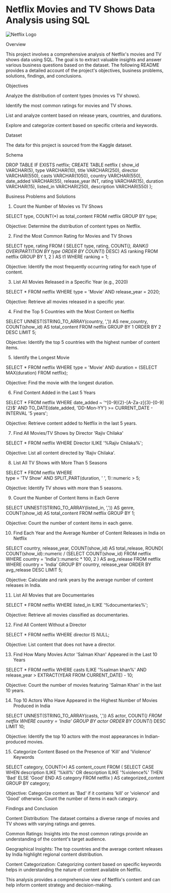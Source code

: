 # Netflix Movies and TV Shows Data Analysis using SQL

![Netflix Logo](https://upload.wikimedia.org/wikipedia/commons/0/08/Netflix_2015_logo.svg)



 Overview

This project involves a comprehensive analysis of Netflix's movies and TV shows data using SQL. The goal is to extract valuable insights and answer various business questions based on the dataset. The following README provides a detailed account of the project's objectives, business problems, solutions, findings, and conclusions.

 Objectives

Analyze the distribution of content types (movies vs TV shows).

Identify the most common ratings for movies and TV shows.

List and analyze content based on release years, countries, and durations.

Explore and categorize content based on specific criteria and keywords.

 Dataset

The data for this project is sourced from the Kaggle dataset.


 Schema

DROP TABLE IF EXISTS netflix;
CREATE TABLE netflix
(
    show_id      VARCHAR(5),
    type         VARCHAR(10),
    title        VARCHAR(250),
    director     VARCHAR(550),
    casts        VARCHAR(1050),
    country      VARCHAR(550),
    date_added   VARCHAR(55),
    release_year INT,
    rating       VARCHAR(15),
    duration     VARCHAR(15),
    listed_in    VARCHAR(250),
    description  VARCHAR(550)
);

 Business Problems and Solutions

1. Count the Number of Movies vs TV Shows

SELECT
type,
COUNT(*) as total_content
FROM netflix
GROUP BY type;

Objective: Determine the distribution of content types on Netflix.

2. Find the Most Common Rating for Movies and TV Shows

SELECT
  type,
  rating
FROM (
  SELECT
    type,
    rating,
    COUNT(*),
    RANK() OVER(PARTITION BY type ORDER BY COUNT(*) DESC) AS ranking
  FROM netflix
  GROUP BY 1, 2
) AS t1
WHERE ranking = 1;

Objective: Identify the most frequently occurring rating for each type of content.

3. List All Movies Released in a Specific Year (e.g., 2020)

SELECT * FROM netflix
WHERE
  type = 'Movie'
  AND release_year = 2020;

Objective: Retrieve all movies released in a specific year.

4. Find the Top 5 Countries with the Most Content on Netflix

SELECT
  UNNEST(STRING_TO_ARRAY(country, ',')) AS new_country,
  COUNT(show_id) AS total_content
FROM netflix
GROUP BY 1
ORDER BY 2 DESC
LIMIT 5;

Objective: Identify the top 5 countries with the highest number of content items.

5. Identify the Longest Movie

SELECT * FROM netflix
WHERE
  type = 'Movie'
  AND duration = (SELECT MAX(duration) FROM netflix);

Objective: Find the movie with the longest duration.

6. Find Content Added in the Last 5 Years

SELECT *
FROM netflix
WHERE
  date_added ~ '^[0-9]{2}-[A-Za-z]{3}-[0-9]{2}$'
  AND TO_DATE(date_added, 'DD-Mon-YY') >= CURRENT_DATE - INTERVAL '5 years';

Objective: Retrieve content added to Netflix in the last 5 years.

7. Find All Movies/TV Shows by Director 'Rajiv Chilaka'

SELECT * FROM netflix
WHERE Director ILIKE '%Rajiv Chilaka%';

Objective: List all content directed by 'Rajiv Chilaka'.

8. List All TV Shows with More Than 5 Seasons

SELECT * FROM netflix
WHERE  
  type = 'TV Show'
  AND SPLIT_PART(duration, ' ', 1)::numeric > 5;

Objective: Identify TV shows with more than 5 seasons.

9. Count the Number of Content Items in Each Genre

SELECT
  UNNEST(STRING_TO_ARRAY(listed_in, ',')) AS genre,
  COUNT(show_id) AS total_content
FROM netflix
GROUP BY 1;

Objective: Count the number of content items in each genre.

10. Find Each Year and the Average Number of Content Releases in India on Netflix

SELECT
  country,
  release_year,
  COUNT(show_id) AS total_release,
  ROUND(
    COUNT(show_id)::numeric /
    (SELECT COUNT(show_id) FROM netflix WHERE country = 'India')::numeric * 100, 2
  ) AS avg_release
FROM netflix
WHERE country = 'India'
GROUP BY country, release_year
ORDER BY avg_release DESC
LIMIT 5;

Objective: Calculate and rank years by the average number of content releases in India.

11. List All Movies that are Documentaries

SELECT * FROM netflix
WHERE listed_in ILIKE '%documentaries%';

Objective: Retrieve all movies classified as documentaries.

12. Find All Content Without a Director

SELECT * FROM netflix
WHERE director IS NULL;

Objective: List content that does not have a director.

13. Find How Many Movies Actor 'Salman Khan' Appeared in the Last 10 Years

SELECT * FROM netflix
WHERE
  casts ILIKE '%salman khan%'
  AND release_year > EXTRACT(YEAR FROM CURRENT_DATE) - 10;

Objective: Count the number of movies featuring 'Salman Khan' in the last 10 years.

14. Top 10 Actors Who Have Appeared in the Highest Number of Movies Produced in India

SELECT
  UNNEST(STRING_TO_ARRAY(casts, ',')) AS actor,
  COUNT(*)
FROM netflix
WHERE country = 'India'
GROUP BY actor
ORDER BY COUNT(*) DESC
LIMIT 10;

Objective: Identify the top 10 actors with the most appearances in Indian-produced movies.

15. Categorize Content Based on the Presence of 'Kill' and 'Violence' Keywords

SELECT
  category,
  COUNT(*) AS content_count
FROM (
  SELECT
    CASE
      WHEN description ILIKE '%kill%' OR description ILIKE '%violence%' THEN 'Bad'
      ELSE 'Good'
    END AS category
  FROM netflix
) AS categorized_content
GROUP BY category;

Objective: Categorize content as 'Bad' if it contains 'kill' or 'violence' and 'Good' otherwise. Count the number of items in each category.

 Findings and Conclusion

Content Distribution: The dataset contains a diverse range of movies and TV shows with varying ratings and genres.

Common Ratings: Insights into the most common ratings provide an understanding of the content's target audience.

Geographical Insights: The top countries and the average content releases by India highlight regional content distribution.

Content Categorization: Categorizing content based on specific keywords helps in understanding the nature of content available on Netflix.

This analysis provides a comprehensive view of Netflix's content and can help inform content strategy and decision-making.

